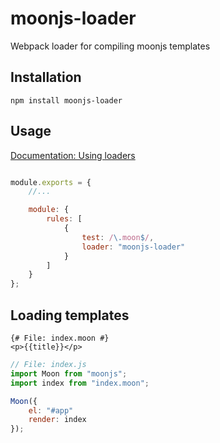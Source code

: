# moonjs-loader
Webpack loader for compiling moonjs templates

## Installation

`npm install moonjs-loader`

## Usage

[Documentation: Using loaders](http://webpack.github.io/docs/using-loaders.html?branch=master)

``` javascript

module.exports = {
    //...

    module: {
        rules: [
            {
                test: /\.moon$/,
                loader: "moonjs-loader"
            }
        ]
    }
};
```

## Loading templates

```twig
{# File: index.moon #}
<p>{{title}}</p>
```

```javascript
// File: index.js
import Moon from "moonjs";
import index from "index.moon";

Moon({
	el: "#app"
	render: index
});

```
